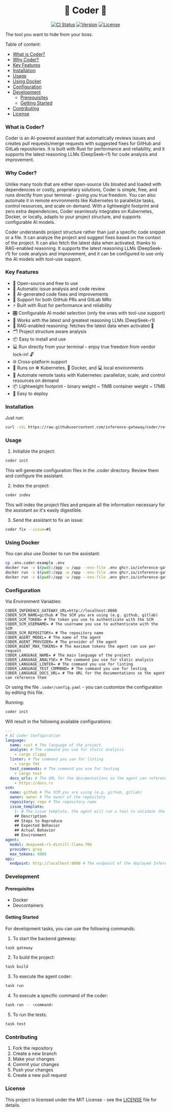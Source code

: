<h1 align="center">🦀 Coder 🦀</h1>

<p align="center">
    <a href="https://github.com/inference-gateway/coder/actions"><img src="https://github.com/inference-gateway/coder/actions/workflows/ci.yml/badge.svg" alt="CI Status"/></a>
    <a href="https://github.com/inference-gateway/coder/releases"><img src="https://img.shields.io/github/v/release/inference-gateway/coder?color=blue&style=flat-square" alt="Version"/></a>
    <a href="https://github.com/inference-gateway/coder/blob/main/LICENSE"><img src="https://img.shields.io/github/license/inference-gateway/coder?color=blue&style=flat-square" alt="License"/></a>
</p>

The tool you want to hide from your boss.

Table of content:

- [What is Coder?](#what-is-coder)
- [Why Coder?](#why-coder)
- [Key Features](#key-features)
- [Installation](#installation)
- [Usage](#usage)
- [Using Docker](#using-docker)
- [Configuration](#configuration)
- [Development](#development)
  - [Prerequisites](#prerequisites)
  - [Getting Started](#getting-started)
- [Contributing](#contributing)
- [License](#license)

### What is Coder?

Coder is an AI-powered assistant that automatically reviews issues and creates pull requests/merge requests with suggested fixes for GitHub and GitLab repositories. It is built with Rust for performance and reliability, and it supports the latest reasoning LLMs (DeepSeek-r1) for code analysis and improvement.

### Why Coder?

Unlike many tools that are either open-source UIs bloated and loaded with dependencies or costly, proprietary solutions, Coder is simple, free, and runs directly from your terminal - giving you true freedom. You can also automate it in remote environments like Kubernetes to parallelize tasks, control resources, and scale on demand. With a lightweight footprint and zero extra dependencies, Coder seamlessly integrates on Kubernetes, Docker, or locally, adapts to your project structure, and supports configurable AI models.

Coder understands project structure rather than just a specific code snippet or a file. It can analyze the project and suggest fixes based on the context of the project. It can also fetch the latest data when activated, thanks to RAG-enabled reasoning. It supports the latest reasoning LLMs (DeepSeek-r1) for code analysis and improvement, and it can be configured to use only the AI models with tool-use support.

### Key Features

- 📜 Open-source and free to use
- 🚀 Automatic issue analysis and code review
- 🤖 AI-generated code fixes and improvements
- 🔗 Support for both GitHub PRs and GitLab MRs
- ⚡ Built with Rust for performance and reliability
- 🎛️ Configurable AI model selection (only the ones with tool-use support)
- 🤖 Works with the latest and greatest reasoning LLMs (DeepSeek-r1)
- 🔄 RAG-enabled reasoning: fetches the latest data when activated 🚀
- 🗂️ Project structure aware analysis
- 📦 Easy to install and use
- 💻 Run directly from your terminal – enjoy true freedom from vendor lock-in! 🔓
- 🌐 Cross-platform support
- 🚀 Runs on ☸️ Kubernetes, 🐳 Docker, and 💻 local environments
- 🤖 Automate remote tasks with Kubernetes: parallelize, scale, and control resources on demand
- 📦 Lightweight footprint - binary weight ~ 11MB container weight ~ 17MB
- 🚀 Easy to deploy

### Installation

Just run:

```bash
curl -sSL https://raw.githubusercontent.com/inference-gateway/coder/refs/heads/main/install.sh | sh
```

### Usage

1. Initialize the project:

```bash
coder init
```

This will generate configuration files in the .coder directory. Review them and configure the assistant.

2. Index the project:

```bash
coder index
```

This will index the project files and prepare all the information necessary for the assistant so it's easily digestible.

3. Send the assistant to fix an issue:

```bash
coder fix --issue=#1
```

### Using Docker

You can also use Docker to run the assistant:

```bash
cp .env.coder.example .env
docker run -v $(pwd):/app -w /app --env-file .env ghcr.io/inference-gateway/coder:latest init
docker run -v $(pwd):/app -w /app --env-file .env ghcr.io/inference-gateway/coder:latest index
docker run -v $(pwd):/app -w /app --env-file .env ghcr.io/inference-gateway/coder:latest fix --issue=#1
```

### Configuration

Via Environment Variables:

```
CODER_INFERENCE_GATEWAY_URL=http://localhost:8080
CODER_SCM_NAME=github # The SCM you are using (e.g. github, gitlab)
CODER_SCM_TOKEN= # The token you use to authenticate with the SCM
CODER_SCM_USERNAME= # The username you use to authenticate with the SCM
CODER_SCM_REPOSITORY= # The repository name
CODER_AGENT_MODEL= # The name of the agent
CODER_AGENT_PROVIDER= # The provider of the agent
CODER_AGENT_MAX_TOKENS= # The maximum tokens the agent can use per request
CODER_LANGUAGE_NAME= # The main language of the project
CODER_LANGUAGE_ANALYSE= # The command you use for static analysis
CODER_LANGUAGE_LINTER= # The command you use for linting
CODER_LANGUAGE_TEST_COMMAND= # The command you use for testing
CODER_LANGUAGE_DOCS_URL= # The URL for the documentations so the agent can reference them
```

Or using the file `.coder/config.yaml` - you can customize the configuration by editing this file.

Running:

```bash
coder init
```

Will result in the following available configurations:

```yaml
---
# AI Coder Configuration
language:
  name: rust # The language of the project
  analyse: # The command you use for static analysis
    - cargo clippy
  linter: # The command you use for linting
    - cargo fmt
  test_commands: # The command you use for testing
    - cargo test
  docs_urls: # The URL for the documentations so the agent can reference them
    - https://docs.rs
scm:
  name: github # The SCM you are using (e.g. github, gitlab)
  owner: owner # The owner of the repository
  repository: repo # The repository name
  issue_template:
    |- # The issue template, the agent will run a tool to validate the template contain all necessary information before proceeding
    ## Description
    ## Steps to Reproduce
    ## Expected Behavior
    ## Actual Behavior
    ## Environment
agent:
  model: deepseek-r1-distill-llama-70b
  provider: groq
  max_tokens: 4000
api:
  endpoint: http://localhost:8080 # The endpoint of the deployed Inferece-Gateway API
```

### Development

#### Prerequisites

- Docker
- Devcontainers

#### Getting Started

For development tasks, you can use the following commands:

1. To start the backend gateway:

```bash
task gateway
```

2. To build the project:

```bash
task build
```

3. To execute the agent coder:

```bash
task run
```

4. To execute a specific command of the coder:

```bash
task run -- <command>
```

5. To run the tests:

```bash
task test
```

### Contributing

1. Fork the repository
2. Create a new branch
3. Make your changes
4. Commit your changes
5. Push your changes
6. Create a new pull request

### License

This project is licensed under the MIT License - see the [LICENSE](LICENSE) file for details.

